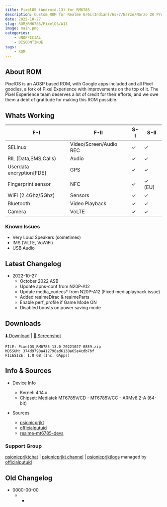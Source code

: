 ```yaml
---
title: PixelOS (Android-13) for RM6785
description: Custom ROM for Realme 6/6i(Indian)/6s/7/Narzo/Narzo 20 Pro/Narzo 30 4G (RM6785)
date: 2022-10-27
slug: ROM/RM6785/PixelOS/A13
image: main.png
categories:
    - UNOFFICIAL
    - DISCONTINUE
tags:
    - ROM
---
```


## About ROM
PixelOS is an AOSP based ROM, with Google apps included and all Pixel goodies, a fork of Pixel Experience with improvements on the top of it. The Pixel Experience team deserves a lot of credit for their efforts, and we owe them a debt of gratitude for making this ROM possible.

## Whats Working
F-I | F-II | S-I | S-II
---------|---------|---------|---------
SELinux | Video/Screen/Audio REC | ✓ | ✓
RIL (Data,SMS,Calls) | Audio | ✓ | ✓
Userdata encryption[FDE] | GPS | ✓ | ✓
Fingerprint sensor | NFC | ✓ | ✓ (EU)
WiFi (2.4Ghz/5Ghz) | Sensors | ✓ | ✓
Bluetooth | Video Playback | ✓ | ✓
Camera | VoLTE | ✓ | ✓

### Known Issues
* Very Loud Speakers (sometimes)
* IMS (ViLTE, VoWiFi)
* USB Audio

## Latest Changelog
* 2022-10-27
  * October 2022 ASB
  * Update apns-conf from N20P-A12
  * Update media_codecs* from N20P-A12 (Fixed mediaplayback issue)
  * Added realmeDirac & realmeParts
  * Enable perf_profile if Game Mode ON
  * Disabled boosts on power saving mode

## Downloads
[⬇️ Download](https://sourceforge.net/projects/psionicprjkt/files/RM6785/PixelOS-A13/PixelOS_RM6785-13.0-20221027-0859.zip/download) | [🌆 Screenshot](https://photos.app.goo.gl/Y4K4vTEjfN19gvMb6)

```
FILE: PixelOS_RM6785-13.0-20221027-0859.zip
MD5SUM: 374d9798a412796ad6138a65e4cdb7bf
FILESIZE: 1.8 GB (Inc. GApps)
```

## Info & Sources
* Device Info
  * Kernel: 4.14.x
  * Chipset: Mediatek MT6785V/CD - MT6785V/CC - ARMv8.2-A (64-bit)

* Sources
  * [psionicprjkt](https://github.com/psionicprjkt)
  * [officialputuid](https://github.com/officialputuid)
  * [realme-mt6785-devs](https://github.com/realme-mt6785-devs)

### Support Group
[psionicprjktchat](https://t.me/psionicprjktchat) | [psionicprjkt channel](https://t.me/psionicprjkt) | [psionicprjktlogs](https://t.me/psionicprjktlogs) managed by [officialputuid](https://t.me/officialputuid)

## Old Changelog
* 0000-00-00
  * -
